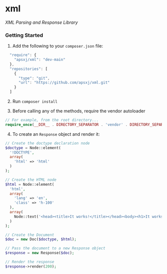# xml #

_XML Parsing and Response Library_

### Getting Started ###

1. Add the following to your `composer.json` file:

```JavaScript
  "require": {
    "apsxj/xml": "dev-main"
  },
  "repositories": [
    {
      "type": "git",
      "url": "https://github.com/apsxj/xml.git"
    }
  ]
```

2. Run `composer install`

3. Before calling any of the methods, require the vendor autoloader

```PHP
// For example, from the root directory...
require_once(__DIR__ . DIRECTORY_SEPARATOR . 'vendor' . DIRECTORY_SEPARATOR . 'autoload.php');
```

4. To create an `Response` object and render it:

```PHP
// Create the doctype declaration node
$doctype = Node::element(
  '!DOCTYPE',
  array(
    'html' => 'html'
  )
);

// Create the HTML node
$html = Node::element(
  'html',
  array(
    'lang' => 'en',
    'class' => 'h-100'
  ),
  array(
    Node::text('<head><title>It works!</title></head><body><h1>It works!</h1></body>')
  )
);

// Create the Document
$doc = new Doc($doctype, $html);

// Pass the document to a new Response object
$response = new Response($doc);

// Render the response
$response->render(200);
```